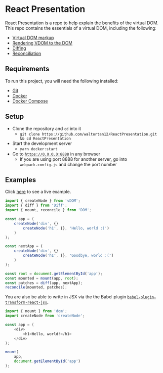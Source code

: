 # React Presentation
React Presentation is a repo to help explain the benefits of the virtual DOM. This repo contains the essentials
of a virtual DOM, including the following:
- [Virtual DOM markup](./src/vDOM/createNode.js)
- [Rendering VDOM to the DOM](./src/DOM/render.js)
- [Diffing](./src/Diff/diff.js)
- [Reconciliation](./src/DOM/reconcile.js)

## Requirements
To run this project, you will need the following installed:
- [Git](https://git-scm.com/)
- [Docker](https://www.docker.com/get-docker)
- [Docker Compose](https://docs.docker.com/compose/install/)

## Setup
- Clone the repository and `cd` into it
    - `git clone https://github.com/waltertan12/ReactPresentation.git && cd ReactPresentation`
- Start the development server
    - `yarn docker:start`
- Go to [`https://0.0.0.0:8888`](https://localhost:8888) in any browser
    - If you are using port 8888 for another server, go into `webpack.config.js` and change the port number

## Examples
Click [here](https://waltertan12.github.io/ReactPresentation) to see a live example.

```javascript
import { createNode } from 'vDOM';
import { diff } from 'Diff';
import { mount, reconcile } from 'DOM';

const app = (
    createNode('div', {}
        createNode('h1', {}, 'Hello, world :)')
    )
);

const nextApp = (
    createNode('div', {}
        createNode('h1', {}, 'Goodbye, world :(')
    )
);

const root = document.getElementById('app');
const mounted = mount(app, root);
const patches = diff(app, nextApp);
reconcile(mounted, patches);
```

You are also be able to write in JSX via the the Babel plugin [`babel-plugin-transform-react-jsx`](https://babeljs.io/docs/plugins/transform-react-jsx/).
```javascript
import { mount } from 'dom';
import createNode from 'createNode';

const app = (
    <div>
        <h1>Hello, world!</h1>
    </div>
);

mount(
    app,
    document.getElementById('app')
);
```
